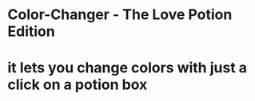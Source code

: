 # Color-Changer - The Love Potion Edition
# it lets you change colors with just a click on a potion box
